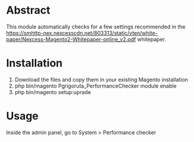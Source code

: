 # Abstract

This module automatically checks for a few settings recommended in the https://smhttp-nex.nexcesscdn.net/803313/static/vten/white-paper/Nexcess-Magento2-Whitepaper-online_v2.pdf whitepaper.

# Installation

1. Download the files and copy them in your existing Magento installation
2. php bin/magento Pgrigoruta_PerformanceChecker module enable
3. php bin/magento setup:uprade

# Usage

Inside the admin panel, go to System > Performance checker
